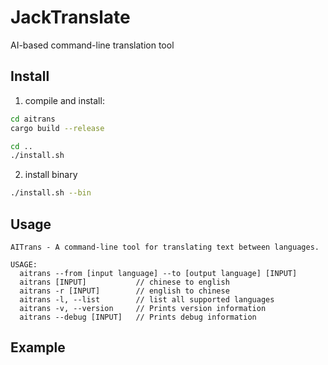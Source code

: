 # JackTranslate

AI-based command-line translation tool

## Install

1. compile and install:

```bash
cd aitrans
cargo build --release

cd ..
./install.sh
```

2. install binary

```bash
./install.sh --bin
```


## Usage

```text
AITrans - A command-line tool for translating text between languages.

USAGE:
  aitrans --from [input language] --to [output language] [INPUT]
  aitrans [INPUT]           // chinese to english
  aitrans -r [INPUT]        // english to chinese
  aitrans -l, --list        // list all supported languages
  aitrans -v, --version     // Prints version information
  aitrans --debug [INPUT]   // Prints debug information
```
## Example
